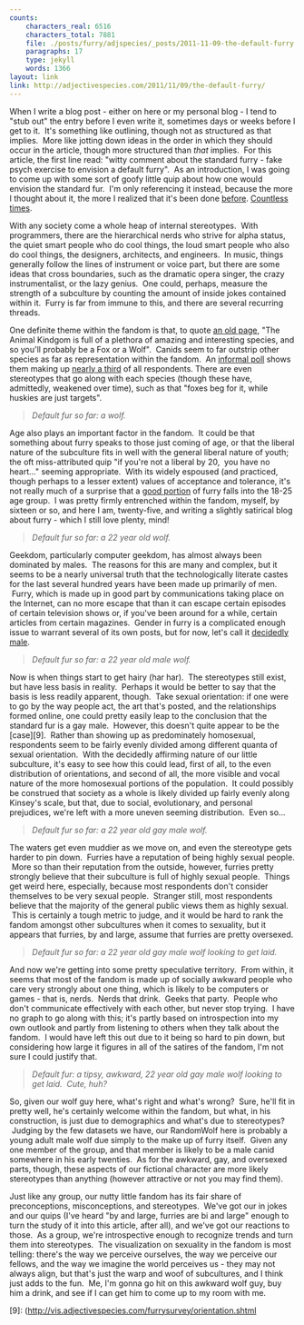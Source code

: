 ```yaml
---
counts:
    characters_real: 6516
    characters_total: 7881
    file: ./posts/furry/adjspecies/_posts/2011-11-09-the-default-furry.markdown
    paragraphs: 17
    type: jekyll
    words: 1366
layout: link
link: http://adjectivespecies.com/2011/11/09/the-default-furry/
---
```


When I write a blog post - either on here or my personal blog - I tend to "stub
out" the entry before I even write it, sometimes days or weeks before I get to
it.  It's something like outlining, though not as structured as that implies.
 More like jotting down ideas in the order in which they should occur in the
article, though more structured than <em>that</em> implies.  For this article,
the first line read: "witty comment about the standard furry - fake psych
exercise to envision a default furry".  As an introduction, I was going to come
up with some sort of goofy little quip about how one would envision the standard
fur.  I'm only referencing it instead, because the more I thought about it, the
more I realized that it's been done [before][1].  [Countless][2]
[times][3].<!--more-->

With any society come a whole heap of internal stereotypes.  With programmers,
there are the hierarchical nerds who strive for alpha status, the quiet smart
people who do cool things, the loud smart people who also do cool things, the
designers, architects, and engineers.  In music, things generally follow the
lines of instrument or voice part, but there are some ideas that cross
boundaries, such as the dramatic opera singer, the crazy instrumentalist, or the
lazy genius.  One could, perhaps, measure the strength of a subculture by
counting the amount of inside jokes contained within it.  Furry is far from
immune to this, and there are several recurring threads.

One definite theme within the fandom is that, to quote [an old page][4], "The
Animal Kindgom is full of a plethora of amazing and interesting species, and so
you'll probably be a Fox or a Wolf".  Canids seem to far outstrip other species
as far as representation within the fandom.  An [informal poll][5] shows them
making up [nearly a third][6] of all respondents. There are even stereotypes
that go along with each species (though these have, admittedly, weakened over
time), such as that "foxes beg for it, while huskies are just targets".

> *Default fur so far: a wolf.*

Age also plays an important factor in the fandom.  It could be that something
about furry speaks to those just coming of age, or that the liberal nature of
the subculture fits in well with the general liberal nature of youth; the oft
miss-attributed quip "if you're not a liberal by 20,  you have no heart..."
seeming appropriate.  With its widely espoused (and practiced, though perhaps to
a lesser extent) values of acceptance and tolerance, it's not really much of a
surprise that a [good portion][7] of furry falls into the 18-25 age group.  I
was pretty firmly entrenched within the fandom, myself, by sixteen or so, and
here I am, twenty-five, and writing a slightly satirical blog about furry -
which I still love plenty, mind!

> *Default fur so far: a 22 year old wolf.*

Geekdom, particularly computer geekdom, has almost always been dominated by
males.  The reasons for this are many and complex, but it seems to be a nearly
universal truth that the technologically literate castes for the last several
hundred years have been made up primarily of men.  Furry, which is made up in
good part by communications taking place on the Internet, can no more escape
that than it can escape certain episodes of certain television shows or, if
you've been around for a while, certain articles from certain magazines.  Gender
in furry is a complicated enough issue to warrant several of its own posts, but
for now, let's call it [decidedly male][8].

> *Default fur so far: a 22 year old male wolf.*

Now is when things start to get hairy (har har).  The stereotypes still exist,
but have less basis in reality.  Perhaps it would be better to say that the
basis is less readily apparent, though.  Take sexual orientation: if one were to
go by the way people act, the art that's posted, and the relationships formed
online, one could pretty easily leap to the conclusion that the standard fur is
a gay male.  However, this doesn't quite appear to be the
[case][9].  Rather
than showing up as predominately homosexual, respondents seem to be fairly
evenly divided among different quanta of sexual orientation.  With the decidedly
affirming nature of our little subculture, it's easy to see how this could lead,
first of all, to the even distribution of orientations, and second of all, the
more visible and vocal nature of the more homosexual portions of the population.
 It could possibly be construed that society as a whole is likely divided up
fairly evenly along Kinsey's scale, but that, due to social, evolutionary, and
personal prejudices, we're left with a more uneven seeming distribution.  Even
so...

> *Default fur so far: <em>a 22 year old gay male wolf.</em>*

The waters get even muddier as we move on, and even the stereotype gets harder
to pin down.  Furries have a reputation of being highly sexual people.  More so
than their reputation from the outside, however, furries pretty strongly believe
that their subculture is full of highly sexual people.  Things get weird here,
especially, because most respondents don't consider themselves to be very sexual
people.  Stranger still, most respondents believe that the majority of the
general public views them as highly sexual.  This is certainly a tough metric to
judge, and it would be hard to rank the fandom amongst other subcultures when it
comes to sexuality, but it appears that furries, by and large, assume that
furries are pretty oversexed.

> *Default fur so far: a 22 year old gay male wolf looking to get laid.*

And now we're getting into some pretty speculative territory.  From within, it
seems that most of the fandom is made up of socially awkward people who care
very strongly about one thing, which is likely to be computers or games - that
is, nerds.  Nerds that drink.  Geeks that party.  People who don't communicate
effectively with each other, but never stop trying.  I have no graph to go along
with this; it's partly based on introspection into my own outlook and partly
from listening to others when they talk about the fandom.  I would have left
this out due to it being so hard to pin down, but considering how large it
figures in all of the satires of the fandom, I'm not sure I could justify that.

> *Default fur: a tipsy, awkward, 22 year old gay male wolf looking to get laid.
> Cute, huh?*

So, given our wolf guy here, what's right and what's wrong?  Sure, he'll fit in
pretty well, he's certainly welcome within the fandom, but what, in his
construction, is just due to demographics and what's due to stereotypes?
 Judging by the few datasets we have, our RandomWolf here is probably a young
adult male wolf due simply to the make up of furry itself.  Given any one member
of the group, and that member is likely to be a male canid somewhere in his
early twenties.  As for the awkward, gay, and oversexed parts, though, these
aspects of our fictional character are more likely stereotypes than anything
(however attractive or not you may find them).

Just like any group, our nutty little fandom has its fair share of
preconceptions, misconceptions, and stereotypes.  We've got our in jokes and our
quips (I've heard "by and large, furries are bi and large" enough to turn the
study of it into this article, after all), and we've got our reactions to those.
 As a group, we're introspective enough to recognize trends and turn them into
stereotypes.  The visualization on sexuality in the fandom is most telling:
there's the way we perceive ourselves, the way we perceive our fellows, and the
way we imagine the world perceives us - they may not always align, but that's
just the warp and woof of subcultures, and I think just adds to the fun.  Me,
I'm gonna go hit on this awkward wolf guy, buy him a drink, and see if I can get
him to come up to my room with me.

[1]: http://www.youtube.com/watch?v=J_lYov60qow
[2]: http://us-p.vclart.net/vcl/Artists/Sean-O%27Hare/Comics/LIFH_The_Furries.jpg
[3]: http://en.wikifur.com/wiki/Horrifying_Look_at_the_Furries
[4]: http://rikoshi.gd-kun.net/furry.html
[5]: http://forums.furaffinity.net/threads/61671-Furs-By-Species-2
[6]: http://vis.adjectivespecies.com/furrysurvey/extras/species.shtml
[7]: http://vis.adjectivespecies.com/furrysurvey/age.shtml
[8]: http://vis.adjectivespecies.com/furrysurvey/sexGender.shtml
[9]: (http://vis.adjectivespecies.com/furrysurvey/orientation.shtml
